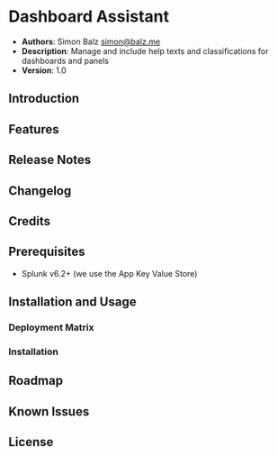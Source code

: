 # Dashboard Assistant
- **Authors**:		Simon Balz <simon@balz.me>
- **Description**:	Manage and include help texts and classifications for dashboards and panels
- **Version**: 		1.0

## Introduction

## Features

## Release Notes

## Changelog

## Credits

## Prerequisites
- Splunk v6.2+ (we use the App Key Value Store)

## Installation and Usage
### Deployment Matrix

### Installation

## Roadmap

## Known Issues

## License
